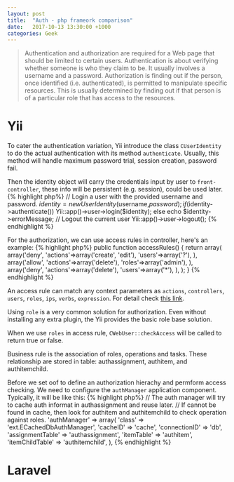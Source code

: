 ```yaml
---
layout: post
title:  "Auth - php frameork comparison"
date:   2017-10-13 13:30:00 +1000
categories: Geek
---
```

> Authentication and authorization are required for a Web page that should be limited to certain users. Authentication is about verifying whether someone is who they claim to be. It usually involves a username and a password. Authorization is finding out if the person, once identified (i.e. authenticated), is permitted to manipulate specific resources. This is usually determined by finding out if that person is of a particular role that has access to the resources.

Yii 
=======

To cater the authentication variation, Yii introduce the class `CUserIdentity` to do the actual authentication with its method `authenticate`. Usually, this method will handle maximum password trial, session creation, password fail.

Then the identity object will carry the credentials input by user to `front-controller`, these info will be persistent (e.g. session), could be used later.
{% highlight php%}
// Login a user with the provided username and password.
$identity=new UserIdentity($username,$password);
if($identity->authenticate())
    Yii::app()->user->login($identity);
else
    echo $identity->errorMessage;
// Logout the current user
Yii::app()->user->logout();
{% endhighlight %}

For the authorization, we can use access rules in controller, here's an example:
{% highlight php%}
public function accessRules() {
    return array(
        array('deny',
            'actions'=>array('create', 'edit'),
            'users'=>array('?'),
        ),
        array('allow',
            'actions'=>array('delete'),
            'roles'=>array('admin'),
        ),
        array('deny',
            'actions'=>array('delete'),
            'users'=>array('*'),
        ),
    );
}
{% endhighlight %}

An access rule can match any context parameters as `actions`, `controllers`, `users`, `roles`, `ips`, `verbs`, `expression`. For detail check [this link](http://www.yiiframework.com/doc/guide/1.1/en/topics.auth).

Using `role` is a very common solution for authorization. Even without installing any extra plugin, the Yii provides the basic role base solution. 

When we use `roles` in access rule, `CWebUser::checkAccess` will be called to return true or false. 

Business rule is the association of roles, operations and tasks. These relationship are stored in table: authassignment, authitem, and authitemchild.

Before we set oof to define an authorization hierachy and permform access checking. We need to configure the `authManager` application component. Typically, it will be like this:
{% highlight php%}
// The auth manager will try to cache auth informat in authassignment and reuse later.
// If cannot be found in cache, then look for authitem and authitemchild to check operation against roles.
'authManager' => array(
    'class' => 'ext.ECachedDbAuthManager',
    'cacheID' => 'cache',
    'connectionID' => 'db',
    'assignmentTable' => 'authassignment',
    'itemTable' => 'authitem',
    'itemChildTable' => 'authitemchild',
),
{% endhighlight %}


Laravel
=======



